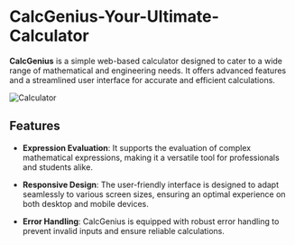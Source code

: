 # CalcGenius-Your-Ultimate-Calculator


**CalcGenius** is a simple web-based calculator designed to cater to a wide range of mathematical and engineering needs. It offers advanced features and a streamlined user interface for accurate and efficient calculations.

![Calculator]()

## Features


- **Expression Evaluation**: It supports the evaluation of complex mathematical expressions, making it a versatile tool for professionals and students alike.

- **Responsive Design**: The user-friendly interface is designed to adapt seamlessly to various screen sizes, ensuring an optimal experience on both desktop and mobile devices.

- **Error Handling**: CalcGenius is equipped with robust error handling to prevent invalid inputs and ensure reliable calculations.

